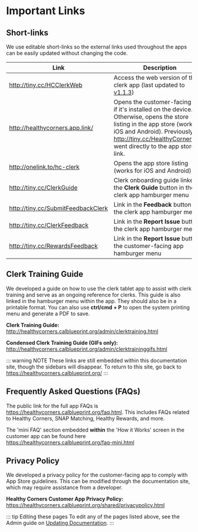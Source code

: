 # Important Links

## Short-links

We use editable short-links so the external links used throughout the apps can be easily updated without changing the code.

| Link                                 | Description                                                                                                                                                                                                                         |
| ------------------------------------ | ----------------------------------------------------------------------------------------------------------------------------------------------------------------------------------------------------------------------------------- |
| <http://tiny.cc/HCClerkWeb>          | Access the web version of the clerk app (last updated to [v1.1.3](https://github.com/calblueprint/dccentralkitchen-clerks/releases/tag/v1.1.3))                                                                                     |
| <http://healthycorners.app.link/>    | Opens the customer-facing app if it's installed on the device. Otherwise, opens the store listing in the app store (works for iOS and Android). Previously, <http://tiny.cc/HealthyCornersApp> went directly to the app store link. |
| <http://onelink.to/hc-clerk>         | Opens the app store listing (works for iOS and Android).                                                                                                                                                                            |
| <http://tiny.cc/ClerkGuide>          | Clerk onboarding guide linked in the **Clerk Guide** button in the clerk app hamburger menu                                                                                                                                         |
| <http://tiny.cc/SubmitFeedbackClerk> | Link in the **Feedback** button in the clerk app hamburger menu                                                                                                                                                                     |
| <http://tiny.cc/ClerkFeedback>       | Link in the **Report Issue** button in the clerk app hamburger menu                                                                                                                                                                 |
| <http://tiny.cc/RewardsFeedback>     | Link in the **Report Issue** button in the customer-facing app hamburger menu                                                                                                                                                       |

## Clerk Training Guide

We developed a guide on how to use the clerk tablet app to assist with clerk training and serve as an ongoing reference for clerks. This guide is also linked in the hamburger menu within the app. They should also be in a printable format. You can also use **ctrl/cmd + P** to open the system printing menu and generate a PDF to save.

**Clerk Training Guide:** <http://healthycorners.calblueprint.org/admin/clerktraining.html>

**Condensed Clerk Training Guide (GIFs only):** <http://healthycorners.calblueprint.org/admin/clerktraininggifs.html>

::: warning NOTE
These links are still embedded within this documentation site, though the sidebars will disappear. To return to this site, go back to <https://healthycorners.calblueprint.org/>
:::

## Frequently Asked Questions (FAQs)

The public link for the full app FAQs is <https://healthycorners.calblueprint.org/faq.html>. This includes FAQs related to Healthy Corners, SNAP Matching, Healthy Rewards, and more.

The 'mini FAQ' section embedded **within** the 'How it Works' screen in the customer app can be found here <https://healthycorners.calblueprint.org/faq-mini.html>

## Privacy Policy

We developed a privacy policy for the customer-facing app to comply with App Store guidelines. This can be modified through the documentation site, which may require assistance from a developer.

**Healthy Corners Customer App Privacy Policy:** <https://healthycorners.calblueprint.org/shared/privacypolicy.html>


::: tip Editing these pages
To edit any of the pages listed above, see the Admin guide on [Updating Documentation](updating-docs.md).
:::